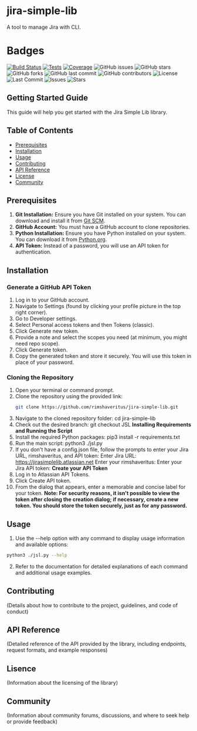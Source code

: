  # jira-simple-lib
A tool to manage Jira with CLI.

# Badges
[![Build Status](https://github.com/jira-power-tools/jira-simple-lib/workflows/CI/badge.svg)](https://github.com/jira-power-tools/jira-simple-lib/actions)
[![Tests](https://img.shields.io/badge/tests-passing-brightgreen)](https://github.com/jira-power-tools/jira-simple-lib/actions/workflows/run_tests_and_coverage.yml)
[![Coverage](https://img.shields.io/badge/coverage-95%25-brightgreen)](https://example.com/coverage-report)
![GitHub issues](https://img.shields.io/github/issues/jira-power-tools/jira-simple-lib)
![GitHub stars](https://img.shields.io/github/stars/jira-power-tools/jira-simple-lib?style=social)
![GitHub forks](https://img.shields.io/github/forks/jira-power-tools/jira-simple-lib?style=social)
![GitHub last commit](https://img.shields.io/github/last-commit/jira-power-tools/jira-simple-lib?label=last%20commit)
![GitHub contributors](https://img.shields.io/github/contributors/jira-power-tools/jira-simple-lib)
![License](https://img.shields.io/github/license/rimshaveritus/dummy-project)
![Last Commit](https://img.shields.io/github/last-commit/rimshaveritus/dummy-project)
![Issues](https://img.shields.io/github/issues/rimshaveritus/dummy-project)
![Stars](https://img.shields.io/github/stars/jira-power-tools/jira-simple-lib)


## Getting Started Guide

This guide will help you get started with the Jira Simple Lib library.

## Table of Contents

- [Prerequisites](#Prerequisites)
- [Installation](#installation)
- [Usage](#usage)
- [Contributing](#contributing)
- [API Reference](#api-reference)
- [License](#license)
- [Community](#community)

## Prerequisites

1. **Git Installation:** Ensure you have Git installed on your system. You can download and install it from [Git SCM](https://git-scm.com/).
2. **GitHub Account:** You must have a GitHub account to clone repositories.
3. **Python Installation:** Ensure you have Python installed on your system. You can download it from [Python.org](https://www.python.org/).
4. **API Token:** Instead of a password, you will use an API token for authentication.

## Installation

### Generate a GitHub API Token

1. Log in to your GitHub account.
2. Navigate to Settings (found by clicking your profile picture in the top right corner).
3. Go to Developer settings.
4. Select Personal access tokens and then Tokens (classic).
5. Click Generate new token.
6. Provide a note and select the scopes you need (at minimum, you might need repo scope).
7. Click Generate token.
8. Copy the generated token and store it securely. You will use this token in place of your password.

### Cloning the Repository

1. Open your terminal or command prompt.
2. Clone the repository using the provided link:
   ```sh
   git clone https://github.com/rimshaveritus/jira-simple-lib.git
3. Navigate to the cloned repository folder:
   cd jira-simple-lib
4. Check out the desired branch:
   git checkout JSL
**Installing Requirements and Running the Script**
1. Install the required Python packages:
   pip3 install -r requirements.txt
2. Run the main script:
   python3 ./jsl.py
3. If you don't have a config.json file, follow the prompts to enter your Jira URL, rimshaveritus, and API token:
    Enter Jira URL: https://jirasimplelib.atlassian.net
    Enter your rimshaveritus:
    Enter your Jira API token:
**Create your API Token**
1. Log in to Atlassian API Tokens.
2. Click Create API token.
3. From the dialog that appears, enter a memorable and concise label for your token.
**Note: For security reasons, it isn't possible to view the token after closing the creation dialog; if necessary, create a new token. You should store the token securely, just as for any password.**

## Usage

1. Use the --help option with any command to display usage information and available options:
```sh
python3 ./jsl.py --help
```
2. Refer to the documentation for detailed explanations of each command and additional usage examples.

## Contributing

(Details about how to contribute to the project, guidelines, and code of conduct)

## API Reference

(Detailed reference of the API provided by the library, including endpoints, request formats, and example responses)

## Lisence

(Information about the licensing of the library)

## Community

(Information about community forums, discussions, and where to seek help or provide feedback)




